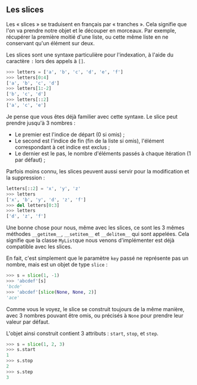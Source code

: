 ## Les slices

Les « slices » se traduisent en français par « tranches ». Cela signifie que l'on va prendre notre objet et le découper en morceaux.
Par exemple, récupérer la première moitié d'une liste, ou cette même liste en ne conservant qu'un élément sur deux.

Les slices sont une syntaxe particulière pour l'indexation, à l'aide du caractère `:` lors des appels à `[]`.

```python
>>> letters = ['a', 'b', 'c', 'd', 'e', 'f']
>>> letters[0:4]
['a', 'b', 'c', 'd']
>>> letters[1:-2]
['b', 'c', 'd']
>>> letters[::2]
['a', 'c', 'e']
```

Je pense que vous êtes déjà familier avec cette syntaxe. Le slice peut prendre jusqu'à 3 nombres :

- Le premier est l'indice de départ (0 si omis) ;
- Le second est l'indice de fin (fin de la liste si omis), l'élément correspondant à cet indice est exclus ;
- Le dernier est le pas, le nombre d'éléments passés à chaque itération (1 par défaut) ;

Parfois moins connu, les slices peuvent aussi servir pour la modification et la suppression :

```python
letters[::2] = 'x', 'y', 'z'
>>> letters
['x', 'b', 'y', 'd', 'z', 'f']
>>> del letters[0:3]
>>> letters
['d', 'z', 'f']
```

Une bonne chose pour nous, même avec les slices, ce sont les 3 mêmes méthodes `__getitem__`, `__setitem__` et `__delitem__` qui sont appelées. Cela signifie que la classe `MyList`que nous venons d'implémenter est déjà compatible avec les slices.

En fait, c'est simplement que le paramètre `key` passé ne représente pas un nombre, mais est un objet de type `slice` :

```python
>>> s = slice(1, -1)
>>> 'abcdef'[s]
'bcde'
>>> 'abcdef'[slice(None, None, 2)]
'ace'
```

Comme vous le voyez, le slice se construit toujours de la même manière, avec 3 nombres pouvant être omis, ou précisés à `None` pour prendre leur valeur par défaut.

L'objet ainsi construit contient 3 attributs : `start`, `stop`, et `step`.

```python
>>> s = slice(1, 2, 3)
>>> s.start
1
>>> s.stop
2
>>> s.step
3
```
